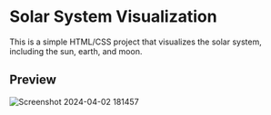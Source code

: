 # Solar System Visualization

This is a simple HTML/CSS project that visualizes the solar system, including the sun, earth, and moon.

## Preview
![Screenshot 2024-04-02 181457](https://github.com/Saini-Yogesh/Soler-System/assets/156106869/144f52bc-2c1b-4440-ae2e-552f85a2ed2b)

